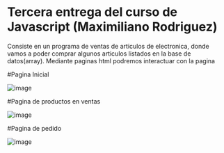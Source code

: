 # Tercera entrega del curso de Javascript (Maximiliano Rodriguez)

Consiste en un programa de ventas de articulos de electronica, donde vamos a poder comprar algunos articulos listados en la base de datos(array). Mediante paginas html podremos interactuar con la pagina

#Pagina Inicial

![image](https://user-images.githubusercontent.com/55286302/218199633-86e73fc7-15ed-413c-bc8e-6db85d6b813b.png)

#Pagina de productos en ventas

![image](https://user-images.githubusercontent.com/55286302/218199905-d3802dd2-bff7-48d8-a5cc-ad7964cbad3a.png)

#Pagina de pedido

![image](https://user-images.githubusercontent.com/55286302/218200078-a547e330-dd65-4c76-8fa0-3e4df1f3030c.png)
